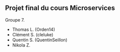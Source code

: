 ## Projet final du cours Microservices

Groupe 7.
- Thomas L. (Orden14)
- Clément S. (cleluke)
- Quentin S. (QuentinSeillon)
- Nikola Z.
